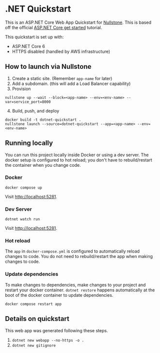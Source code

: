 # .NET Quickstart

This is an ASP.NET Core Web App Quickstart for [Nullstone](https://nullstone.io).
This is based off the official [ASP.NET Core get started](https://docs.microsoft.com/en-us/aspnet/core/getting-started/?view=aspnetcore-6.0) tutorial.

This quickstart is set up with:
- ASP.NET Core 6
- HTTPS disabled (handled by AWS infrastructure)

## How to launch via Nullstone

1. Create a static site. (Remember `app-name` for later)
2. Add a subdomain. (this will add a Load Balancer capability)
3. Provision
  ```shell
  nullstone up --wait --block=<app-name> --env=<env-name> --var=service_port=8000
  ```
4. Build, push, and deploy
  ```shell
  docker build -t dotnet-quickstart .
  nullstone launch --source=dotnet-quickstart --app=<app-name> --env=<env-name>
  ```

## Running locally

You can run this project locally inside Docker or using a dev server.
The docker setup is configured to hot reload; you don't have to rebuild/restart the container when you change code.

### Docker

```shell
docker compose up
```

Visit [http://localhost:5281](http://localhost:5281).

### Dev Server

```shell
dotnet watch run
```

Visit [http://localhost:5281](http://localhost:5281).

### Hot reload

The `app` in `docker-compose.yml` is configured to automatically reload changes to code.
You do not need to rebuild/restart the app when making changes to code.

### Update dependencies

To make changes to dependencies, make changes to your project and restart your docker container.
`dotnet restore` happens automatically at the boot of the docker container to update dependencies.

```shell
docker compose restart app
```

## Details on quickstart

This web app was generated following these steps.
1. `dotnet new webapp --no-https -o .`
2. `dotnet new gitignore`
